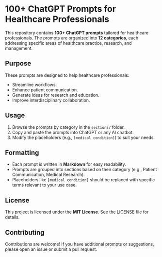 # 100+ ChatGPT Prompts for Healthcare Professionals

This repository contains **100+ ChatGPT prompts** tailored for healthcare professionals. The prompts are organized into **12 categories**, each addressing specific areas of healthcare practice, research, and management.

## Purpose
These prompts are designed to help healthcare professionals:
- Streamline workflows.
- Enhance patient communication.
- Generate ideas for research and education.
- Improve interdisciplinary collaboration.

## Usage
1. Browse the prompts by category in the `sections/` folder.
2. Copy and paste the prompts into ChatGPT or any AI chatbot.
3. Modify the placeholders (e.g., `[medical condition]`) to suit your needs.

## Formatting
- Each prompt is written in **Markdown** for easy readability.
- Prompts are grouped into sections based on their category (e.g., Patient Communication, Medical Research).
- Placeholders like `[medical condition]` should be replaced with specific terms relevant to your use case.

## License
This project is licensed under the **MIT License**. See the [LICENSE](LICENSE) file for details.

## Contributing
Contributions are welcome! If you have additional prompts or suggestions, please open an issue or submit a pull request.